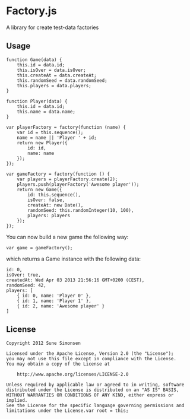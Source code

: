# Factory.js

A library for create test-data factories

## Usage

    function Game(data) {
        this.id = data.id;
        this.isOver = data.isOver; 
        this.createAt = data.createAt; 
        this.randomSeed = data.randomSeed; 
        this.players = data.players; 
    }

    function Player(data) {
        this.id = data.id; 
        this.name = data.name; 
    }

    var playerFactory = factory(function (name) {
        var id = this.sequence();
        name = name || 'Player ' + id; 
        return new Player({
            id: id,
            name: name
        });
    });

    var gameFactory = factory(function () {
        var players = playerFactory.create(2); 
        players.push(playerFactory('Awesome player'));
        return new Game({
            id: this.sequence(),
            isOver: false,
            createAt: new Date(),
            randomSeed: this.randomInteger(10, 100),
            players: players
        });
    });

You can now build a new game the following way:

    var game = gameFactory();
  
which returns a Game instance with the following data:

    id: 0,
    isOver: true,
    createdAt: Wed Apr 03 2013 21:56:16 GMT+0200 (CEST),
    randomSeed: 42,
    players: [
        { id: 0, name: 'Player 0' },
        { id: 1, name: 'Player 1' },
        { id: 2, name: 'Awesome player' }
    ]

## License

    Copyright 2012 Sune Simonsen

    Licensed under the Apache License, Version 2.0 (the "License");
    you may not use this file except in compliance with the License.
    You may obtain a copy of the License at

        http://www.apache.org/licenses/LICENSE-2.0

    Unless required by applicable law or agreed to in writing, software
    distributed under the License is distributed on an "AS IS" BASIS,
    WITHOUT WARRANTIES OR CONDITIONS OF ANY KIND, either express or implied.
    See the License for the specific language governing permissions and
    limitations under the License.var root = this;
